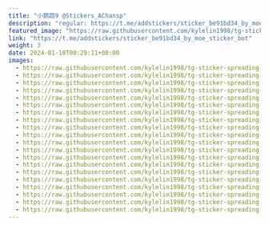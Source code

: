 ```yaml
---
title: "小鹦鹉9 @Stickers_AChansp"
description: "regular: https://t.me/addstickers/sticker_be91bd34_by_moe_sticker_bot"
featured_image: "https://raw.githubusercontent.com/kylelin1998/tg-sticker-spreading-worldwide-images/main/img/6385fdaa-437c-4d69-a21a-14641bb56527.jpg"
link: "https://t.me/addstickers/sticker_be91bd34_by_moe_sticker_bot"
weight: 3
date: 2024-01-18T00:29:11+08:00
images:
  - https://raw.githubusercontent.com/kylelin1998/tg-sticker-spreading-worldwide-images/main/img/6385fdaa-437c-4d69-a21a-14641bb56527.jpg
  - https://raw.githubusercontent.com/kylelin1998/tg-sticker-spreading-worldwide-images/main/img/7536ebe9-4dc4-485b-9a76-b7777e8a389a.jpg
  - https://raw.githubusercontent.com/kylelin1998/tg-sticker-spreading-worldwide-images/main/img/4fdc1c33-2ad1-4270-941a-3a05fa1381d4.jpg
  - https://raw.githubusercontent.com/kylelin1998/tg-sticker-spreading-worldwide-images/main/img/1f273e7a-d2ce-4f9d-b854-eaf9d3d753d2.jpg
  - https://raw.githubusercontent.com/kylelin1998/tg-sticker-spreading-worldwide-images/main/img/ca603567-56ec-4461-b54f-15f77ecbbec2.jpg
  - https://raw.githubusercontent.com/kylelin1998/tg-sticker-spreading-worldwide-images/main/img/b0da74c7-9dc0-472d-9059-e9651c153938.jpg
  - https://raw.githubusercontent.com/kylelin1998/tg-sticker-spreading-worldwide-images/main/img/2cc6dc01-aa74-42cf-819c-345603a1626f.jpg
  - https://raw.githubusercontent.com/kylelin1998/tg-sticker-spreading-worldwide-images/main/img/aded88e3-5360-49ab-a842-bf08f1245b4c.jpg
  - https://raw.githubusercontent.com/kylelin1998/tg-sticker-spreading-worldwide-images/main/img/fd0ae51c-5e23-4454-acd3-50ce31fcdd41.jpg
  - https://raw.githubusercontent.com/kylelin1998/tg-sticker-spreading-worldwide-images/main/img/440a5422-a0ac-4ceb-b18f-1ea99314e941.jpg
  - https://raw.githubusercontent.com/kylelin1998/tg-sticker-spreading-worldwide-images/main/img/3093ac3e-f75b-4a21-8319-df66b48e844f.jpg
  - https://raw.githubusercontent.com/kylelin1998/tg-sticker-spreading-worldwide-images/main/img/558968cd-b76b-498f-919b-3954680c2263.jpg
  - https://raw.githubusercontent.com/kylelin1998/tg-sticker-spreading-worldwide-images/main/img/b649ba0e-1584-45a8-b978-7341c23e042c.jpg
  - https://raw.githubusercontent.com/kylelin1998/tg-sticker-spreading-worldwide-images/main/img/3b03e381-cb3a-444b-ab7d-02d9089dfc59.jpg
  - https://raw.githubusercontent.com/kylelin1998/tg-sticker-spreading-worldwide-images/main/img/b2dc6ace-e9f7-40f7-b5f1-12f23a6f69a7.jpg
  - https://raw.githubusercontent.com/kylelin1998/tg-sticker-spreading-worldwide-images/main/img/c84010e9-c2a8-4c84-9bea-55653b5b4958.jpg
  - https://raw.githubusercontent.com/kylelin1998/tg-sticker-spreading-worldwide-images/main/img/189bba81-4a17-460d-8128-ca2412008d7f.jpg
  - https://raw.githubusercontent.com/kylelin1998/tg-sticker-spreading-worldwide-images/main/img/ddf00d6e-0fb7-4c3a-ae5b-233b3dd3450b.jpg
  - https://raw.githubusercontent.com/kylelin1998/tg-sticker-spreading-worldwide-images/main/img/44c64244-2cd3-4994-9bcc-219db350b26b.jpg
  - https://raw.githubusercontent.com/kylelin1998/tg-sticker-spreading-worldwide-images/main/img/e8da376a-d886-4d2f-b2e8-13c5b673b171.jpg
---
```

